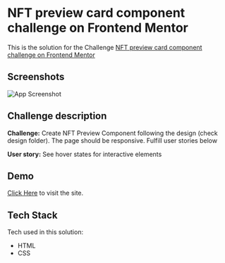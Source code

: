 
# NFT preview card component challenge on Frontend Mentor

This is the solution for the Challenge [NFT preview card component challenge on Frontend Mentor](https://www.frontendmentor.io/challenges/nft-preview-card-component-SbdUL_w0U)

## Screenshots

![App Screenshot](https://telegra.ph/file/d95edc13f3265377431d8.png)


## Challenge description 

**Challenge:** Create NFT Preview Component following the design (check design folder). The page should be responsive. Fulfill user stories below

**User story:** See hover states for interactive elements

## Demo

[Click Here](https://nft-preview-comp.netlify.app/) to visit the site.


## Tech Stack

Tech used in this solution:

- HTML
- CSS
